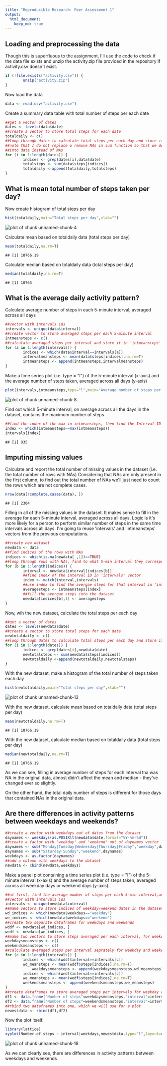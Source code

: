 ```yaml
---
title: "Reproducible Research: Peer Assessment 1"
output: 
  html_document:
    keep_md: true
---
```



## Loading and preprocessing the data
Though this is superfluous to the assignment, I'll use the code to check if the data file exists and unzip the activity.zip file provided in the repository if activity.csv doesn't exist.  


```r
if (!file.exists("activity.csv")) {
        unzip("activity.zip")
}
```

Now load the data  

```r
data <- read.csv("activity.csv")
```
Create a summary data table with total number of steps per each date

```r
##get a vector of dates
dates <- levels(data$date)
##create a vector to store total steps for each date
totaldaily <- c()
##loop through dates to calculate total steps per each day and store it in totaldaily vector
##note that I do not replace o remove NAs in sum function so that we do not introduce zeroes 
##into data instead of NAs
for (i in 1:length(dates)) {
        indices <- grep(dates[i],data$date)
        totalsteps <- sum(data$steps[indices])
        totaldaily <-append(totaldaily,totalsteps)
}
```

## What is mean total number of steps taken per day?
Now create histogram of total steps per day

```r
hist(totaldaily,main="Total steps per day",xlab="")
```

![plot of chunk unnamed-chunk-4](figure/unnamed-chunk-4-1.png) 
  
Calculate mean based on totaldaily data (total steps per day)  


```r
mean(totaldaily,na.rm=T)
```

```
## [1] 10766.19
```

Calculate median based on totaldaily data (total steps per day)

```r
median(totaldaily,na.rm=T)
```

```
## [1] 10765
```

## What is the average daily activity pattern?
Calculate average number of steps in each 5-minute interval, averaged across all days

```r
##vector with intervals ids
intervals <- unique(data$interval)
##create vector to store averaged steps per each 5-minute interval
intmeansteps <- c()
##calculate averaged steps per interval and store it in 'intmeansteps' vector
for (a in 1:length(intervals)) {
        indices <- which(data$interval==intervals[a])
        intervalmeansteps <- mean(data$steps[indices],na.rm=T)
        intmeansteps <- append(intmeansteps,intervalmeansteps)
}
```
Make a time series plot (i.e. type = "l") of the 5-minute interval (x-axis) and the average number of steps taken, averaged across all days (y-axis) 

```r
plot(intervals,intmeansteps,type="l",main="Average number of steps per each 5-minute interval",xlab="Intervals IDs",ylab="Average Number of Steps")
```

![plot of chunk unnamed-chunk-8](figure/unnamed-chunk-8-1.png) 

Find out which 5-minute interval, on average across all the days in the dataset, contains the maximum number of steps


```r
##find the index of the max in intmeansteps, then find the Interval ID by that index
index <- which(intmeansteps==max(intmeansteps))
intervals[index]
```

```
## [1] 835
```

## Imputing missing values

Calculate and report the total number of missing values in the dataset (i.e. the total number of rows with NAs)
Considering that NAs are only present in the first column, to find out the total number of NAs we'll just need to count the rows which are not complete cases.

```r
nrow(data[!complete.cases(data), ])
```

```
## [1] 2304
```

Filling in all of the missing values in the dataset. It makes sense to fill in the average for each 5-minute interval, averaged across all days. Logic is it's more likely for a person to perform similar number of steps in the same time intervals across all days. I'm going to reuse 'intervals' and 'intmeansteps' vectors from the previous computations.


```r
##create new dataset
newdata <- data
##find indices of the rows with NAs
indices <- which(is.na(newdata[ ,1])==TRUE)
##loop through rows with NAs, find to what 5-min interval they correspond and fill in the corresponding average number of steps from 'intmeansteps'
for (b in 1:length(indices)) {
        interval <- newdata$interval[indices[b]]
        ##find index of the interval ID in 'intervals' vector
        index <- match(interval,intervals)
        ##use index to find the avergae steps for that interval in 'intmeansteps' vector
        averagesteps <- intmeansteps[index]
        ##fill the avergae steps into the dataset
        newdata[indices[b],1] <- averagesteps
}
```

Now, wih the new dataset, calculate the total steps per each day


```r
##get a vector of dates
dates <- levels(newdata$date)
##create a vector to store total steps for each date
newtotaldaily <- c()
##loop through dates to calculate total steps per each day and store it in totaldaily vector
for (i in 1:length(dates)) {
        indices <- grep(dates[i],newdata$date)
        newtotalsteps <- sum(newdata$steps[indices])
        newtotaldaily <-append(newtotaldaily,newtotalsteps)
}
```

With the new dataset, make a histogram of the total number of steps taken each day


```r
hist(newtotaldaily,main="Total steps per day",xlab="")
```

![plot of chunk unnamed-chunk-13](figure/unnamed-chunk-13-1.png) 

With the new dataset, calculate mean based on totaldaily data (total steps per day)  


```r
mean(newtotaldaily,na.rm=T)
```

```
## [1] 10766.19
```

With the new dataset, calculate median based on totaldaily data (total steps per day)

```r
median(newtotaldaily,na.rm=T)
```

```
## [1] 10766.19
```

As we can see, filling in average number of steps for each interval tha was NA in the original data, almost didn't affect the mean and median - they've changed ever so slightly.

On the other hand, the total daily number of steps is different for those days that contained NAs in the original data.

## Are there differences in activity patterns between weekdays and weekends?


```r
##create a vector with weekdays out of dates from the dataset
daynames <- weekdays(as.POSIXlt(newdata$date,format="%Y-%m-%d"))
##create a factor with 'weekday' and 'weekend' out of daynames vector
daynames <- sub("Monday|Tuesday|Wednesday|Thursday|Friday","weekday",daynames)
daynames <- sub("Saturday|Sunday","weekend",daynames)
weekdays <- as.factor(daynames)
##add a column with weekdays to the dataset
newdata <- cbind(newdata,weekdays)
```

Make a panel plot containing a time series plot (i.e. type = "l") of the 5-minute interval (x-axis) and the average number of steps taken, averaged across all weekday days or weekend days (y-axis).


```r
##at first, find the average number of steps per each 5-min interval,averaged across all weekday/weekend days
##vector with intervals ids
intervals <- unique(newdata$interval)
##make vectors to store indices of weekday/weekend dates in the dataset
wd_indices <- which(newdata$weekdays=="weekday")
we_indices <- which(newdata$weekdays=="weekend")
##create two separate dataframes for weekdays and weekends
wddf <- newdata[wd_indices, ]
wedf <- newdata[we_indices, ]
##make two vectors to store steps averaged per each interval, for weekdays and weekends respectively
weekdaysmeansteps <- c()
weekendsmeansteps <- c()
##calculate averaged steps per interval seprately for weekday and weekend days
for (c in 1:length(intervals)) {
        indices <- which(wddf$interval==intervals[c])
        wd_meansteps <- mean(wddf$steps[indices],na.rm=T)
        	weekdaysmeansteps <- append(weekdaysmeansteps,wd_meansteps)
		indices <- which(wedf$interval==intervals[c])
		we_meansteps <- mean(wedf$steps[indices],na.rm=T)
		weekendsmeansteps <- append(weekendsmeansteps,we_meansteps)
}
##create dataframes to store averaged steps per intervals for weekday and weekend days
df1 <- data.frame("Number of steps"=weekdaysmeansteps,"interval"=intervals,"weekdays"=rep("weekday",length(weekdaysmeansteps)))
df2 <- data.frame("Number of steps"=weekendsmeansteps,"interval"=intervals,"weekdays"=rep("weekend",length(weekendsmeansteps)))
##rbind two dataframes into one, which we will use for a plot
newestdata <- rbind(df1,df2)
```

Now the plot itself.


```r
library(lattice)
xyplot(Number.of.steps ~ interval|weekdays,newestdata,type="l",layout=c(1,2))
```

![plot of chunk unnamed-chunk-18](figure/unnamed-chunk-18-1.png) 

As we can clearly see, there are differences in activity patterns between weekdays and weekends
